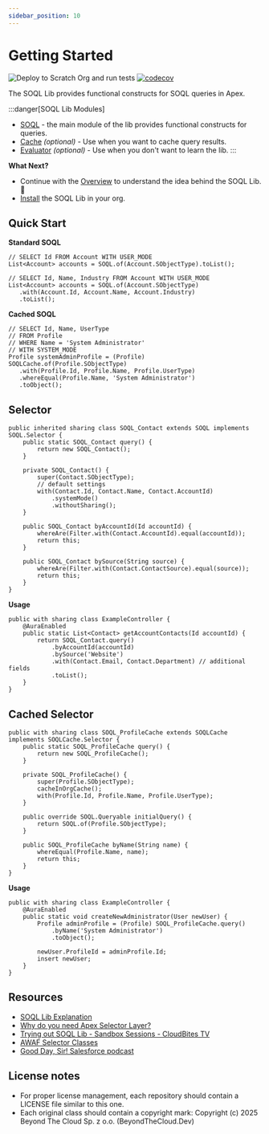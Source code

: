 ```yaml
---
sidebar_position: 10
---
```


# Getting Started

![Deploy to Scratch Org and run tests](https://github.com/beyond-the-cloud-dev/soql-lib/actions/workflows/ci.yml/badge.svg)
[![codecov](https://codecov.io/gh/beyond-the-cloud-dev/soql-lib/branch/main/graph/badge.svg)](https://codecov.io/gh/beyond-the-cloud-dev/soql-lib)

The SOQL Lib provides functional constructs for SOQL queries in Apex. 

:::danger[SOQL Lib Modules]

- [SOQL](./soql/getting-started) - the main module of the lib provides functional constructs for queries.
- [Cache](./cache/getting-started) _(optional)_ - Use when you want to cache query results.
- [Evaluator](./evaluator/getting-started) _(optional)_ - Use when you don't want to learn the lib.
:::

**What Next?**

- Continue with the [Overview](overview.md) to understand the idea behind the SOQL Lib. 🚀
- [Install](installation.md) the SOQL Lib in your org.

## Quick Start

**Standard SOQL**

```apex
// SELECT Id FROM Account WITH USER_MODE
List<Account> accounts = SOQL.of(Account.SObjectType).toList();
```

```apex
// SELECT Id, Name, Industry FROM Account WITH USER_MODE
List<Account> accounts = SOQL.of(Account.SObjectType)
   .with(Account.Id, Account.Name, Account.Industry)
   .toList();
```

**Cached SOQL**

```apex
// SELECT Id, Name, UserType 
// FROM Profile 
// WHERE Name = 'System Administrator' 
// WITH SYSTEM_MODE
Profile systemAdminProfile = (Profile) SOQLCache.of(Profile.SObjectType)
   .with(Profile.Id, Profile.Name, Profile.UserType)
   .whereEqual(Profile.Name, 'System Administrator')
   .toObject();
```

## Selector

```apex
public inherited sharing class SOQL_Contact extends SOQL implements SOQL.Selector {
    public static SOQL_Contact query() {
        return new SOQL_Contact();
    }

    private SOQL_Contact() {
        super(Contact.SObjectType);
        // default settings
        with(Contact.Id, Contact.Name, Contact.AccountId)
            .systemMode()
            .withoutSharing();
    }

    public SOQL_Contact byAccountId(Id accountId) {
        whereAre(Filter.with(Contact.AccountId).equal(accountId));
        return this;
    }

    public SOQL_Contact bySource(String source) {
        whereAre(Filter.with(Contact.ContactSource).equal(source));
        return this;
    }
}
```

**Usage**

```apex
public with sharing class ExampleController {
    @AuraEnabled
    public static List<Contact> getAccountContacts(Id accountId) {
        return SOQL_Contact.query()
            .byAccountId(accountId)
            .bySource('Website')
            .with(Contact.Email, Contact.Department) // additional fields
            .toList();
    }
}
```

## Cached Selector

```apex
public with sharing class SOQL_ProfileCache extends SOQLCache implements SOQLCache.Selector {
    public static SOQL_ProfileCache query() {
        return new SOQL_ProfileCache();
    }

    private SOQL_ProfileCache() {
        super(Profile.SObjectType);
        cacheInOrgCache();
        with(Profile.Id, Profile.Name, Profile.UserType);
    }

    public override SOQL.Queryable initialQuery() {
        return SOQL.of(Profile.SObjectType);
    }

    public SOQL_ProfileCache byName(String name) {
        whereEqual(Profile.Name, name);
        return this;
    }
}
```

**Usage**

```apex
public with sharing class ExampleController {
    @AuraEnabled
    public static void createNewAdministrator(User newUser) {
        Profile adminProfile = (Profile) SOQL_ProfileCache.query()
            .byName('System Administrator')
            .toObject();

        newUser.ProfileId = adminProfile.Id;
        insert newUser;
    }
}
```

## Resources

- [SOQL Lib Explanation](https://blog.beyondthecloud.dev/blog/soql-lib)
- [Why do you need Apex Selector Layer?](https://blog.beyondthecloud.dev/blog/why-do-you-need-selector-layer)
- [Trying out SOQL Lib - Sandbox Sessions - CloudBites TV](https://youtu.be/pVtmmJSNnRA?t=2444)
- [AWAF Selector Classes](https://awaf.dev/AWAF/selector-classes.html)
- [Good Day, Sir! Salesforce podcast](https://www.gooddaysirpodcast.com/309)

## License notes

- For proper license management, each repository should contain a LICENSE file similar to this one.
- Each original class should contain a copyright mark: Copyright (c) 2025 Beyond The Cloud Sp. z o.o. (BeyondTheCloud.Dev)
